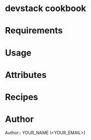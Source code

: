 # devstack cookbook

# Requirements

# Usage

# Attributes

# Recipes

# Author

Author:: YOUR_NAME (<YOUR_EMAIL>)
